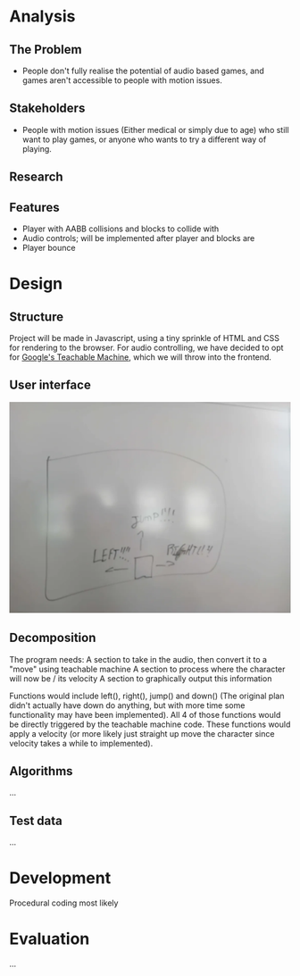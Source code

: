# Analysis

## The Problem

-   People don't fully realise the potential of audio based games, and games aren't accessible to people with motion issues.
  
## Stakeholders

-   People with motion issues (Either medical or simply due to age) who still want to play games, or anyone who wants to try a different way of playing.

## Research

<!-- Only research done was for the machine learning part -->

<!-- Link to the ML website -->

## Features

-   Player with AABB collisions and blocks to collide with
-   Audio controls; will be implemented after player and blocks are
-   Player bounce

# Design

## Structure

Project will be made in Javascript, using a tiny sprinkle of HTML and CSS for rendering to the browser. For audio controlling, we have decided to opt for [Google's Teachable Machine](https://teachablemachine.withgoogle.com/), which we will throw into the frontend.

## User interface

![UI Mockup image](./screenshots/UI-mockup.webp)

## Decomposition

The program needs:
A section to take in the audio, then convert it to a "move" using teachable machine
A section to process where the character will now be / its velocity
A section to graphically output this information

Functions would include left(), right(), jump() and down() (The original plan didn't actually have down do anything, but with more time some functionality may have been implemented).
All 4 of those functions would be directly triggered by the teachable machine code. These functions would apply a velocity (or more likely just straight up move the character since velocity takes a while to implemented).

## Algorithms

...

## Test data

...

# Development

Procedural coding most likely

# Evaluation

...
